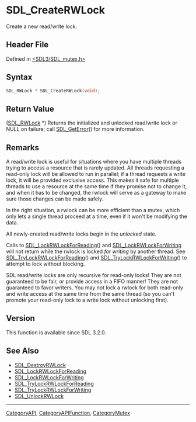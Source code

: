 # SDL_CreateRWLock

Create a new read/write lock.

## Header File

Defined in [<SDL3/SDL_mutex.h>](https://github.com/libsdl-org/SDL/blob/main/include/SDL3/SDL_mutex.h)

## Syntax

```c
SDL_RWLock * SDL_CreateRWLock(void);
```

## Return Value

([SDL_RWLock](SDL_RWLock) *) Returns the initialized and unlocked
read/write lock or NULL on failure; call [SDL_GetError](SDL_GetError)() for
more information.

## Remarks

A read/write lock is useful for situations where you have multiple threads
trying to access a resource that is rarely updated. All threads requesting
a read-only lock will be allowed to run in parallel; if a thread requests a
write lock, it will be provided exclusive access. This makes it safe for
multiple threads to use a resource at the same time if they promise not to
change it, and when it has to be changed, the rwlock will serve as a
gateway to make sure those changes can be made safely.

In the right situation, a rwlock can be more efficient than a mutex, which
only lets a single thread proceed at a time, even if it won't be modifying
the data.

All newly-created read/write locks begin in the _unlocked_ state.

Calls to [SDL_LockRWLockForReading](SDL_LockRWLockForReading)() and
[SDL_LockRWLockForWriting](SDL_LockRWLockForWriting) will not return while
the rwlock is locked _for writing_ by another thread. See
[SDL_TryLockRWLockForReading](SDL_TryLockRWLockForReading)() and
[SDL_TryLockRWLockForWriting](SDL_TryLockRWLockForWriting)() to attempt to
lock without blocking.

SDL read/write locks are only recursive for read-only locks! They are not
guaranteed to be fair, or provide access in a FIFO manner! They are not
guaranteed to favor writers. You may not lock a rwlock for both read-only
and write access at the same time from the same thread (so you can't
promote your read-only lock to a write lock without unlocking first).

## Version

This function is available since SDL 3.2.0.

## See Also

- [SDL_DestroyRWLock](SDL_DestroyRWLock)
- [SDL_LockRWLockForReading](SDL_LockRWLockForReading)
- [SDL_LockRWLockForWriting](SDL_LockRWLockForWriting)
- [SDL_TryLockRWLockForReading](SDL_TryLockRWLockForReading)
- [SDL_TryLockRWLockForWriting](SDL_TryLockRWLockForWriting)
- [SDL_UnlockRWLock](SDL_UnlockRWLock)

----
[CategoryAPI](CategoryAPI), [CategoryAPIFunction](CategoryAPIFunction), [CategoryMutex](CategoryMutex)


